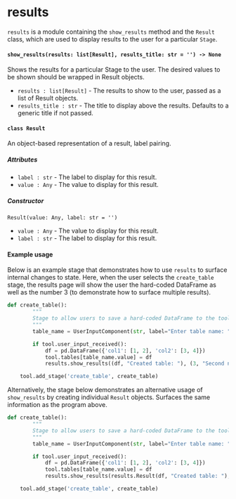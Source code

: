 # results
`results` is a module containing the `show_results` method and the `Result` class, which are used to display results to the user for a particular `Stage`.

#### `show_results(results: list[Result], results_title: str = '') -> None`

Shows the results for a particular Stage to the user. The desired values to be shown should be wrapped in Result objects.

- `results : list[Result]` - The results to show to the user, passed as a list of Result objects.
- `results_title : str` - The title to display above the results. Defaults to a generic title if not passed.

#### `class Result`
An object-based representation of a result, label pairing.
##### Attributes
- `label : str` - The label to display for this result.
- `value : Any` - The value to display for this result.
##### Constructor
`Result(value: Any, label: str = '')`
- `value : Any` - The value to display for this result.
- `label : str` - The label to display for this result.

#### Example usage
Below is an example stage that demonstrates how to use `results` to surface internal changes to state. Here, when the user selects the `create_table` stage, the results page will show the user the hard-coded DataFrame as well as the number 3 (to demonstrate how to surface multiple results). 

```python
def create_table():
        """
        Stage to allow users to save a hard-coded DataFrame to the tool's Tables with a user-inputted name. 
        """
        table_name = UserInputComponent(str, label="Enter table name: ")

        if tool.user_input_received():
            df = pd.DataFrame({'col1': [1, 2], 'col2': [3, 4]})
            tool.tables[table_name.value] = df
            results.show_results((df, "Created table: "), (3, "Second number"))

    tool.add_stage('create_table', create_table)
```

Alternatively, the stage below demonstrates an alternative usage of `show_results` by creating individual `Result` objects. Surfaces the same information as the program above.
```python
def create_table():
        """
        Stage to allow users to save a hard-coded DataFrame to the tool's Tables with a user-inputted name. 
        """
        table_name = UserInputComponent(str, label="Enter table name: ")

        if tool.user_input_received():
            df = pd.DataFrame({'col1': [1, 2], 'col2': [3, 4]})
            tool.tables[table_name.value] = df
            results.show_results(results.Result(df, "Created table: "), results.Result(3, "Second number"))

    tool.add_stage('create_table', create_table)
```
